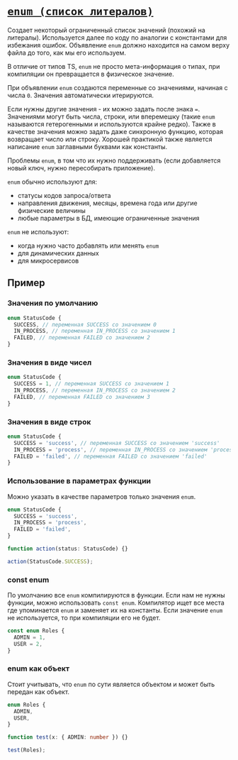 # [`enum (список литералов)`](../index.md)

Создает некоторый ограниченный список значений (похожий на литералы). Используется далее по коду по аналогии с константами для избежания ошибок. Объявление `enum` должно находится на самом верху файла до того, как мы его используем.

В отличие от типов TS, `enum` не просто мета-информация о типах, при компиляции он превращается в физическое значение.

При объявлении `enum` создаются переменные со значениями, начиная с числа `0`. Значения автоматически итерируются.

Если нужны другие значения - их можно задать после знака `=`. Значениями могут быть числа, строки, или вперемешку (такие `enum` называются гетерогенными и используются крайне редко). Также в качестве значения можно задать даже синхронную функцию, которая возвращает число или строку. Хорошей практикой также является написание `enum` заглавными буквами как константы.

Проблемы `enum`, в том что их нужно поддерживать (если добавляется новый ключ, нужно пересобирать приложение).

`enum` обычно используют для:

- статусы кодов запроса/ответа
- направления движения, месяцы, времена года или другие физические величины
- любые параметры в БД, имеющие ограниченные значения

`enum` не используют:

- когда нужно часто добавлять или менять `enum`
- для динамических данных
- для микросервисов

## Пример

### Значения по умолчанию

```ts
enum StatusCode {
  SUCCESS, // переменная SUCCESS со значением 0
  IN_PROCESS, // переменная IN_PROCESS со значением 1
  FAILED, // переменная FAILED со значением 2
}
```

### Значения в виде чисел

```ts
enum StatusCode {
  SUCCESS = 1, // переменная SUCCESS со значением 1
  IN_PROCESS, // переменная IN_PROCESS со значением 2
  FAILED, // переменная FAILED со значением 3
}
```

### Значения в виде строк

```ts
enum StatusCode {
  SUCCESS = 'success', // переменная SUCCESS со значением 'success'
  IN_PROCESS = 'process', // переменная IN_PROCESS со значением 'process'
  FAILED = 'failed', // переменная FAILED со значением 'failed'
}
```

### Использование в параметрах функции

Можно указать в качестве параметров только значения `enum`.

```ts
enum StatusCode {
  SUCCESS = 'success',
  IN_PROCESS = 'process',
  FAILED = 'failed',
}

function action(status: StatusCode) {}

action(StatusCode.SUCCESS);
```

### const enum

По умолчанию все `enum` компилируются в функции. Если нам не нужны функции, можно использовать `const enum`. Компилятор ищет все места где упоминается `enum` и заменяет их на константы. Если значение `enum` не используется, то при компиляции его не будет.

```ts
const enum Roles {
  ADMIN = 1,
  USER = 2,
}
```

### enum как объект

Стоит учитывать, что `enum` по сути является объектом и может быть передан как объект.

```ts
enum Roles {
  ADMIN,
  USER,
}

function test(x: { ADMIN: number }) {}

test(Roles);
```
